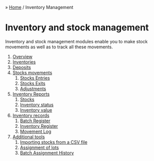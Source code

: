 &raquo; [Home](../index.md) / Inventory Management

# Inventory and stock management

Inventory and stock management modules enable you to make stock movements as well as to track all these movements.

1. [Overview](./overview.md)
2. [Inventories](./inventory.md)
3. [Deposits](./depot.md)
4. [Stocks movements](./movement.md)
    1. [Stocks Entries](./movement.entry.md)
    2. [Stocks Exits](./movement.exit.md)
    3. [Adjustments](./movement.adjustment.md)
5. [Inventory Reports]()
    1. [Stocks]()
    2. [Inventory status]()
    3. [Inventory value]()
6. [Inventory records]()
    1. [Batch Register]()
    2. [Inventory Register]()
    3. [Movement Log]()
7. [Additional tools]()
    1. [Importing stocks from a CSV file]()
    2. [Assignment of lots]()
    2. [Batch Assignment History]()
